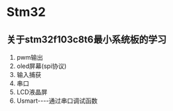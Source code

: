 # Stm32
## 关于stm32f103c8t6最小系统板的学习
1. pwm输出
2. oled屏幕(spi协议)
3. 输入捕获
4. 串口
5. LCD液晶屏
6. Usmart----通过串口调试函数